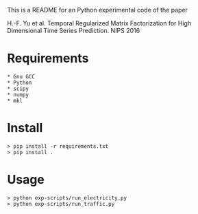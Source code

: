This is a README for an Python experimental code of the paper 

H.-F. Yu et al. Temporal Regularized Matrix Factorization for High Dimensional Time Series Prediction. NIPS 2016


Requirements
============
    * Gnu GCC 
    * Python
	* scipy
	* numpy
	* mkl

Install
=======
	> pip install -r requirements.txt
	> pip install .

Usage
=====
    > python exp-scripts/run_electricity.py
    > python exp-scripts/run_traffic.py
